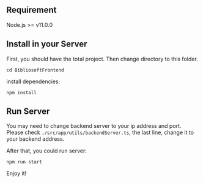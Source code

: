 ## Requirement

Node.js >= v11.0.0

## Install in your Server

First, you should have the total project. Then change directory to this folder.

```shell
cd BibliosoftFrontend
```

install dependencies:

```shell
npm install
```

## Run Server

You may need to change backend server to your ip address and port. Please check `./src/app/utils/backendServer.ts`, the last line, change it to your backend address.

After that, you could run server:

```shell
npm run start
```

Enjoy it!
